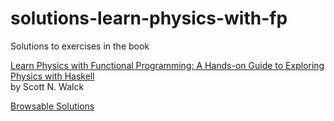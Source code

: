 # solutions-learn-physics-with-fp

Solutions to exercises in the book

[Learn Physics with Functional Programming: A Hands-on Guide to Exploring Physics with Haskell](https://lpfp.io/) \
by Scott N. Walck


[Browsable Solutions](https://ezoerner.github.io/solutions-learn-physics-with-fp/)
